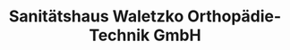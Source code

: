 ---
title: "Sanitätshaus Waletzko Orthopädie-Technik GmbH"
url: /suhl/sanitaetshaus-waletzko-orthopaedie-technik-gmbh/
shop: Sanitätshaus
---